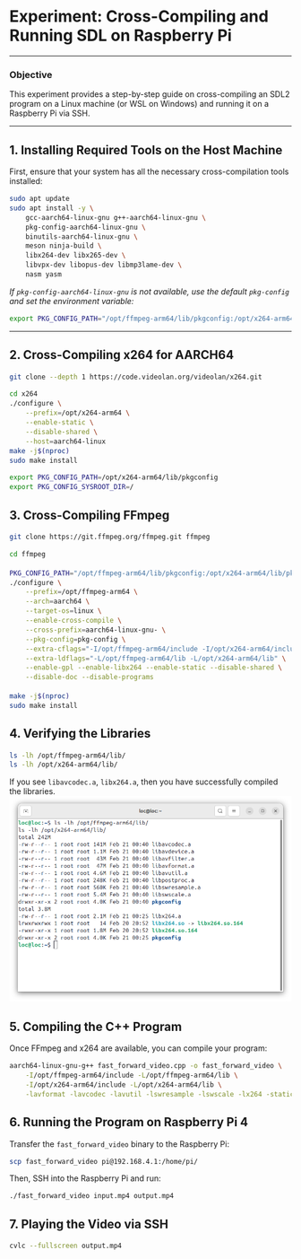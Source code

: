 # Experiment: Cross-Compiling and Running SDL on Raspberry Pi  
___  

### Objective  
This experiment provides a step-by-step guide on cross-compiling an SDL2 program on a Linux machine (or WSL on Windows) and running it on a Raspberry Pi via SSH.  

___  

## 1. Installing Required Tools on the Host Machine  
First, ensure that your system has all the necessary cross-compilation tools installed:  
```bash
sudo apt update
sudo apt install -y \
    gcc-aarch64-linux-gnu g++-aarch64-linux-gnu \
    pkg-config-aarch64-linux-gnu \
    binutils-aarch64-linux-gnu \
    meson ninja-build \
    libx264-dev libx265-dev \
    libvpx-dev libopus-dev libmp3lame-dev \
    nasm yasm
```  
*If `pkg-config-aarch64-linux-gnu` is not available, use the default `pkg-config` and set the environment variable:*  
```bash
export PKG_CONFIG_PATH="/opt/ffmpeg-arm64/lib/pkgconfig:/opt/x264-arm64/lib/pkgconfig"
```  
---
## 2. Cross-Compiling x264 for AARCH64  
```bash
git clone --depth 1 https://code.videolan.org/videolan/x264.git
```  
```bash
cd x264
./configure \
    --prefix=/opt/x264-arm64 \
    --enable-static \
    --disable-shared \
    --host=aarch64-linux
make -j$(nproc)
sudo make install
```  

```bash
export PKG_CONFIG_PATH=/opt/x264-arm64/lib/pkgconfig
export PKG_CONFIG_SYSROOT_DIR=/
```  

## 3. Cross-Compiling FFmpeg  
```bash
git clone https://git.ffmpeg.org/ffmpeg.git ffmpeg
```  
```bash
cd ffmpeg

PKG_CONFIG_PATH="/opt/ffmpeg-arm64/lib/pkgconfig:/opt/x264-arm64/lib/pkgconfig" \
./configure \
    --prefix=/opt/ffmpeg-arm64 \
    --arch=aarch64 \
    --target-os=linux \
    --enable-cross-compile \
    --cross-prefix=aarch64-linux-gnu- \
    --pkg-config=pkg-config \
    --extra-cflags="-I/opt/ffmpeg-arm64/include -I/opt/x264-arm64/include" \
    --extra-ldflags="-L/opt/ffmpeg-arm64/lib -L/opt/x264-arm64/lib" \
    --enable-gpl --enable-libx264 --enable-static --disable-shared \
    --disable-doc --disable-programs

make -j$(nproc)
sudo make install
```  

## 4. Verifying the Libraries  
```bash
ls -lh /opt/ffmpeg-arm64/lib/
ls -lh /opt/x264-arm64/lib/
```  
If you see `libavcodec.a`, `libx264.a`, then you have successfully compiled the libraries.  
![](/image/library.png)  

## 5. Compiling the C++ Program  
Once FFmpeg and x264 are available, you can compile your program:  
```bash
aarch64-linux-gnu-g++ fast_forward_video.cpp -o fast_forward_video \
    -I/opt/ffmpeg-arm64/include -L/opt/ffmpeg-arm64/lib \
    -I/opt/x264-arm64/include -L/opt/x264-arm64/lib \
    -lavformat -lavcodec -lavutil -lswresample -lswscale -lx264 -static -lm -lpthread
```  

## 6. Running the Program on Raspberry Pi 4  
Transfer the `fast_forward_video` binary to the Raspberry Pi:  
```bash
scp fast_forward_video pi@192.168.4.1:/home/pi/
```  
Then, SSH into the Raspberry Pi and run:  
```bash
./fast_forward_video input.mp4 output.mp4
```  

## 7. Playing the Video via SSH  
```bash
cvlc --fullscreen output.mp4
```  